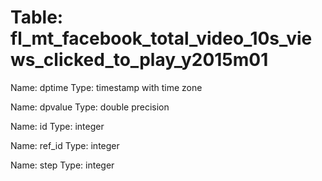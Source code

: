 Table: fl_mt_facebook_total_video_10s_views_clicked_to_play_y2015m01
====================================================================

Name: dptime
Type: timestamp with time zone

Name: dpvalue
Type: double precision

Name: id
Type: integer

Name: ref_id
Type: integer

Name: step
Type: integer


